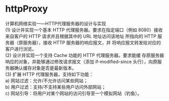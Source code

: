 # httpProxy
计算机网络实验一—HTTP代理服务器的设计与实现<br/>
(1) 设计并实现一个基本 HTTP 代理服务器。要求在指定端口（例如
8080）接收来自客户的 HTTP 请求并且根据其中的 URL 地址访问该地址
所指向的 HTTP 服务器（原服务器），接收 HTTP 服务器的响应报文，并
将响应报文转发给对应的客户进行浏览。<br/>
(2) 设计并实现一个支持 Cache 功能的 HTTP 代理服务器。要求能缓
存原服务器响应的对象，并能够通过修改请求报文（添加 if-modified-since
头行），向原服务器确认缓存对象是否是最新版本。<br/>
(3) 扩展 HTTP 代理服务器，支持如下功能：<br/>
a) 网站过滤：允许/不允许访问某些网站；<br/>
b) 用户过滤：支持/不支持某些用户访问外部网站；<br/>
c) 网站引导：将用户对某个网站的访问引导至一个模拟网站（钓鱼）。<br/>
